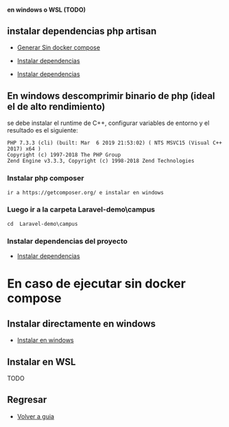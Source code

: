 #### en windows o WSL  (TODO)

## instalar dependencias php artisan

- [Generar Sin docker compose](documentation/runwithoutdocker.md)

- [Instalar dependencias](documentation/artisancommands.md)

- [Instalar dependencias](documentation/artisancommands.md)

## En windows descomprimir binario de php (ideal el de alto rendimiento)

   se debe instalar el runtime de C++, configurar variables de entorno 
   y el resultado es el siguiente:

    PHP 7.3.3 (cli) (built: Mar  6 2019 21:53:02) ( NTS MSVC15 (Visual C++ 2017) x64 )
    Copyright (c) 1997-2018 The PHP Group
    Zend Engine v3.3.3, Copyright (c) 1998-2018 Zend Technologies

### Instalar php composer 
     
    ir a https://getcomposer.org/ e instalar en windows


### Luego ir a la carpeta Laravel-demo\campus

    cd  Laravel-demo\campus 

### Instalar dependencias del proyecto

 - [Instalar dependencias](artisancommands.md)


# En caso de ejecutar sin docker compose 

## Instalar directamente en windows

- [Instalar en windows](windowsdirectinstall.md)

## Instalar en WSL

  TODO

## Regresar 

- [Volver a guia](README.md)